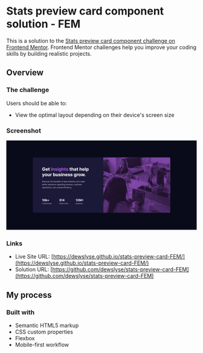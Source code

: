 # Stats preview card component solution - FEM

This is a solution to the [Stats preview card component challenge on Frontend Mentor](https://www.frontendmentor.io/challenges/stats-preview-card-component-8JqbgoU62). Frontend Mentor challenges help you improve your coding skills by building realistic projects. 


## Overview

### The challenge

Users should be able to:

- View the optimal layout depending on their device's screen size

### Screenshot

![](./images/Screenshot.png)

### Links

- Live Site URL: [https://dewslyse.github.io/stats-preview-card-FEM/](https://dewslyse.github.io/stats-preview-card-FEM/)
- Solution URL: [https://github.com/dewslyse/stats-preview-card-FEM](https://github.com/dewslyse/stats-preview-card-FEM)

## My process

### Built with

- Semantic HTML5 markup
- CSS custom properties
- Flexbox
- Mobile-first workflow